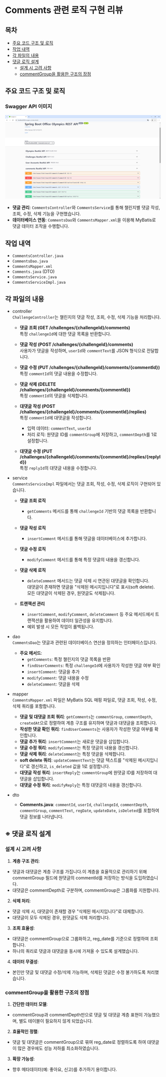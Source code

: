 # Comments 관련 로직 구현 리뷰

## 목차
- [주요 코드 구조 및 로직](#주요-코드-구조-및-로직)
- [작업 내역](#작업-내역)
- [각 파일의 내용](#각-파일의-내용)
- [댓글 로직 설계](#\※-댓글-로직-설계)
  - [설계 시 고려 사항](#설계-시-고려-사항)
  - [commentGroup을 활용한 구조의 장점](#commentgroup을-활용한-구조의-장점)

## 주요 코드 구조 및 로직

### Swagger API 이미지

![be_comments.png](../../media/backend/be_comments.png)

- **댓글 관리**: `CommentsController`와 `CommentsService`를 통해 챌린지별 댓글 작성, 조회, 수정, 삭제 기능을 구현했습니다.
- **데이터베이스 연동**: `CommentsDao`와 `CommentsMapper.xml`을 이용해 MyBatis로 댓글 데이터 조작을 수행합니다.

## 작업 내역

- `CommentsController.java`
- `CommentsDao.java`
- `CommentsMapper.xml`
- `Comments.java` (DTO)
- `CommentsService.java`
- `CommentsServiceImpl.java`

## 각 파일의 내용

- controller    
    `ChallengeController`는 챌린지의 댓글 작성, 조회, 수정, 삭제 기능을 처리합니다.

    - **댓글 조회 (GET /challenges/{challengeId}/comments)**  
        특정 `challengeId`에 대한 댓글 목록을 반환합니다.

    - **댓글 작성 (POST /challenges/{challengeId}/comments)**  
        사용자가 댓글을 작성하며, `userId`와 `commentText`를 JSON 형식으로 전달합니다.

    - **댓글 수정 (PUT /challenges/{challengeId}/comments/{commentId})**  
        특정 `commentId`의 댓글 내용을 수정합니다.

    - **댓글 삭제 (DELETE /challenges/{challengeId}/comments/{commentId})**  
        특정 `commentId`의 댓글을 삭제합니다.

    - **대댓글 작성 (POST /challenges/{challengeId}/comments/{commentId}/replies)**  
        특정 `commentId`에 대댓글을 작성합니다.  
        - 입력 데이터: `commentText`, `userId`  
        - 처리 로직: 원댓글 ID를 `commentGroup`에 저장하고, `commentDepth`를 1로 설정합니다.

    - **대댓글 수정 (PUT /challenges/{challengeId}/comments/{commentId}/replies/{replyId})**  
        특정 `replyId`의 대댓글 내용을 수정합니다.

- service   
    `CommentsServiceImpl` 파일에서는 댓글 조회, 작성, 수정, 삭제 로직이 구현되어 있습니다.

    - **댓글 조회 로직**  
        - `getComments` 메서드를 통해 `challengeId` 기반의 댓글 목록을 반환합니다.

    - **댓글 작성 로직**  
        - `insertComment` 메서드를 통해 댓글을 데이터베이스에 추가합니다.

    - **댓글 수정 로직**  
        - `modifyComment` 메서드를 통해 특정 댓글의 내용을 갱신합니다.

    - **댓글 삭제 로직**  
        - `deleteComment` 메서드는 댓글 삭제 시 연관된 대댓글을 확인합니다.  
          대댓글이 존재하면 댓글을 "삭제된 메시지입니다"로 표시(soft delete).  
          모든 대댓글이 삭제된 경우, 원댓글도 삭제됩니다.
    - **트랜잭션 관리**  
        - `insertComment`, `modifyComment`, `deleteComment` 등 주요 메서드에서 트랜잭션을 활용하여 데이터 일관성을 유지합니다.
        - 예외 발생 시 모든 작업이 롤백됩니다.

- dao   
    `CommentsDao`는 댓글과 관련된 데이터베이스 연산을 정의하는 인터페이스입니다.

    - **주요 메서드**:
        - `getComments`: 특정 챌린지의 댓글 목록을 반환
        - `findUserComments`: 특정 `challengeId`에 사용자가 작성한 댓글 여부 확인
        - `insertComment`: 댓글을 추가
        - `modifyComment`: 댓글 내용을 수정
        - `deleteComment`: 댓글을 삭제

- mapper   
    `CommentsMapper.xml` 파일은 MyBatis SQL 매핑 파일로, 댓글 조회, 작성, 수정, 삭제 쿼리를 포함합니다.

    - **댓글 및 대댓글 조회 쿼리**: `getComments`는 `commentGroup`, `commentDepth`, `createdAt`으로 정렬하여 계층 구조를 유지하며 댓글과 대댓글을 조회합니다.
    - **작성한 댓글 확인 쿼리**: `findUserComments`는 사용자가 작성한 댓글 여부를 확인합니다.
    - **댓글 추가 쿼리**: `insertComment`는 새로운 댓글을 삽입합니다.
    - **댓글 수정 쿼리**: `modifyComment`는 특정 댓글의 내용을 갱신합니다.
    - **댓글 삭제 쿼리**: `deleteComment`는 특정 댓글을 삭제합니다.
    - **soft delete 쿼리**: `updateCommentText`는 댓글 텍스트를 "삭제된 메시지입니다"로 갱신하고, `is_deleted` 값을 1로 설정합니다.
    - **대댓글 작성 쿼리**: `insertReply`는 `commentGroup`에 원댓글 ID를 저장하여 대댓글을 삽입합니다.
    - **대댓글 수정 쿼리**: `modifyReply`는 특정 대댓글의 내용을 갱신합니다.

- dto   
    - **Comments.java**: `commentId`, `userId`, `challengeId`, `commentDepth`, `commentGroup`, `commentText`, `regDate`, `updateDate`, `isDeleted`를 포함하여 댓글 정보를 나타냅니다.

## ※ 댓글 로직 설계

### 설계 시 고려 사항

1. **계층 구조 관리**:
 - 댓글과 대댓글은 계층 구조를 가집니다.이 계층을 효율적으로 관리하기 위해 commentGroup 필드에 원댓글의 commentId를 저장하는 방식을 도입하였습니다.
 - 대댓글은 commentDepth로 구분하며, commentGroup은 그룹화를 지원합니다.

2. **삭제 처리**:
 - 댓글 삭제 시, 대댓글이 존재할 경우 "삭제된 메시지입니다"로 대체합니다.
 - 대댓글이 모두 삭제된 경우, 원댓글도 삭제 처리합니다.

3. **조회 효율성**:
 - 대댓글은 commentGroup으로 그룹화하고, reg_date를 기준으로 정렬하여 조회합니다.
 - 하나의 쿼리로 댓글과 대댓글을 동시에 가져올 수 있도록 설계했습니다.

4. **데이터 무결성**:
 - 본인만 댓글 및 대댓글 수정/삭제 가능하며, 삭제된 댓글은 수정 불가하도록 처리했습니다.

### commentGroup을 활용한 구조의 장점
1. **간단한 데이터 모델**:
 - commentGroup과 commentDepth만으로 댓글 및 대댓글 계층 표현이 가능했으며, 별도 테이블이 필요하지 않게 되었습니다.

2. **효율적인 정렬**:
 - 댓글 및 대댓글은 commentGroup으로 묶여 reg_date로 정렬하도록 하여 대댓글이 많은 경우에도 성능 저하를 최소화하였습니다.

3. **확장 가능성**:
 - 향후 메타데이터(예: 좋아요, 신고)를 추가하기 용이합니다.
